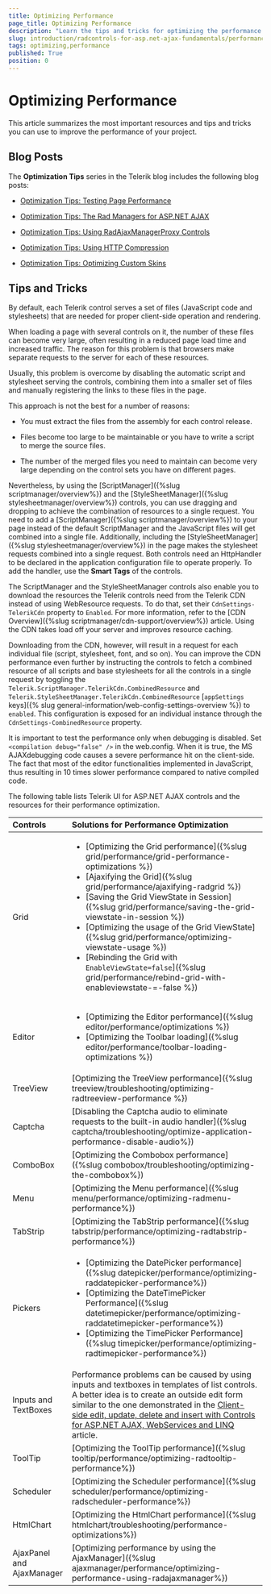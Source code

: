 ```yaml
---
title: Optimizing Performance
page_title: Optimizing Performance
description: "Learn the tips and tricks for optimizing the performance of the Grid, HtmlChart, Editor, inputs, textboxes, and more Telerik UI for ASP.NET AJAX controls."
slug: introduction/radcontrols-for-asp.net-ajax-fundamentals/performance/optimizing-performance
tags: optimizing,performance
published: True
position: 0
---
```


# Optimizing Performance

This article summarizes the most important resources and tips and tricks you can use to improve the performance of your project.

## Blog Posts

The **Optimization Tips** series in the Telerik blog includes the following blog posts:

* [Optimization Tips: Testing Page Performance](http://telerikwatch.com/2008/05/optimization-tips-testing-page.html)

* [Optimization Tips: The Rad Managers for ASP.NET AJAX](http://telerikwatch.com/2008/04/optimization-tipsthe-rad-managers-for.html)

* [Optimization Tips: Using RadAjaxManagerProxy Controls](http://telerikwatch.com/2008/05/optimization-tips-using.html)

* [Optimization Tips: Using HTTP Compression](http://telerikwatch.com/2008/05/optimization-tips-using-http.html)

* [Optimization Tips: Optimizing Custom Skins](https://blogs.telerik.com/ToddAnglin/Posts/08-06-24/Optimization_Tips_Optimizing_Custom_Skins.aspx)

## Tips and Tricks

By default, each Telerik control serves a set of files (JavaScript code and stylesheets) that are needed for proper client-side operation and rendering.

When loading a page with several controls on it, the number of these files can become very large, often resulting in a reduced page load time and increased traffic. The reason for this problem is that browsers make separate requests to the server for each of these resources.

Usually, this problem is overcome by disabling the automatic script and stylesheet serving the controls, combining them into a smaller set of files and manually registering the links to these files in the page.

This approach is not the best for a number of reasons:

* You must extract the files from the assembly for each control release.

* Files become too large to be maintainable or you have to write a script to merge the source files.

* The number of the merged files you need to maintain can become very large depending on the control sets you have on different pages.

Nevertheless, by using the [ScriptManager]({%slug scriptmanager/overview%}) and the [StyleSheetManager]({%slug stylesheetmanager/overview%}) controls, you can use dragging and dropping to achieve the combination of resources to a single request. You need to add a [ScriptManager]({%slug scriptmanager/overview%}) to your page instead of the default ScriptManager and the JavaScript files will get combined into a single file. Additionally, including the [StyleSheetManager]({%slug stylesheetmanager/overview%}) in the page makes the stylesheet requests combined into a single request. Both controls need an HttpHandler to be declared in the application configuration file to operate properly. To add the handler, use the **Smart Tags** of the controls.

The ScriptManager and the StyleSheetManager controls also enable you to download the resources the Telerik controls need from the Telerik CDN instead of using WebResource requests. To do that, set their `CdnSettings-TelerikCdn` property to `Enabled`. For more information, refer to the [CDN Overview]({%slug scriptmanager/cdn-support/overview%}) article. Using the CDN takes load off your server and improves resource caching.

Downloading from the CDN, however, will result in a request for each individual file (script, stylesheet, font, and so on). You can improve the CDN performance even further by instructing the controls to fetch a combined resource of all scripts and base stylesheets for all the controls in a single request by toggling the `Telerik.ScriptManager.TelerikCdn.CombinedResource` and `Telerik.StyleSheetManager.TelerikCdn.CombinedResource` [`appSettings` keys]({% slug general-information/web-config-settings-overview %}) to `enabled`. This configuration is exposed for an individual instance through the `CdnSettings-CombinedResource` property.

It is important to test the performance only when debugging is disabled. Set `<compilation debug="false" />` in the web.config. When it is true, the MS AJAXdebugging code causes a severe performance hit on the client-side. The fact that most of the editor functionalities implemented in JavaScript, thus resulting in 10 times slower performance compared to native compiled code.

The following table lists Telerik UI for ASP.NET AJAX controls and the resources for their performance optimization.

|Controls|Solutions for Performance Optimization
|:--|:--
|Grid|<ul><li>[Optimizing the Grid performance]({%slug grid/performance/grid-performance-optimizations %})</li> <li>[Ajaxifying the Grid]({%slug grid/performance/ajaxifying-radgrid %})</li> <li>[Saving the Grid ViewState in Session]({%slug grid/performance/saving-the-grid-viewstate-in-session %})</li> <li>[Optimizing the usage of the Grid ViewState]({%slug grid/performance/optimizing-viewstate-usage %})</li> <li>[Rebinding the Grid with `EnableViewState=false`]({%slug grid/performance/rebind-grid-with-enableviewstate-=-false %})</li></ul>
|Editor|<ul><li>[Optimizing the Editor performance]({%slug editor/performance/optimizations %})</li> <li>[Optimizing the Toolbar loading]({%slug editor/performance/toolbar-loading-optimizations %})</li></ul>
|TreeView|[Optimizing the TreeView performance]({%slug treeview/troubleshooting/optimizing-radtreeview-performance %})
|Captcha|[Disabling the Captcha audio to eliminate requests to the built-in audio handler]({%slug captcha/troubleshooting/optimize-application-performance-disable-audio%})
|ComboBox|[Optimizing the Combobox performance]({%slug combobox/troubleshooting/optimizing-the-combobox%})
|Menu|[Optimizing the Menu performance]({%slug menu/performance/optimizing-radmenu-performance%})
|TabStrip|[Optimizing the TabStrip performance]({%slug tabstrip/performance/optimizing-radtabstrip-performance%})
|Pickers|<ul><li>[Optimizing the DatePicker performance]({%slug datepicker/performance/optimizing-raddatepicker-performance%})</li> <li>[Optimizing the DateTimePicker Performance]({%slug datetimepicker/performance/optimizing-raddatetimepicker-performance%})</li> <li>[Optimizing the TimePicker Performance]({%slug timepicker/performance/optimizing-radtimepicker-performance%})</li></ul>
|Inputs and TextBoxes|Performance problems can be caused by using inputs and textboxes in templates of list controls. A better idea is to create an outside edit form similar to the one demonstrated in the [Client-side edit, update, delete and insert with Controls for ASP.NET AJAX, WebServices and LINQ](https://www.telerik.com/blogs/client-side-edit-update-delete-and-insert-with-radcontrols-for-asp-net-ajax-webservices-and-linq) article.
|ToolTip|[Optimizing the ToolTip performance]({%slug tooltip/performance/optimizing-radtooltip-performance%})
|Scheduler|[Optimizing the Scheduler performance]({%slug scheduler/performance/optimizing-radscheduler-performance%})
|HtmlChart|[Optimizing the HtmlChart performance]({%slug htmlchart/troubleshooting/performance-optimizations%})
|AjaxPanel and AjaxManager|[Optimizing performance by using the AjaxManager]({%slug ajaxmanager/performance/optimizing-performance-using-radajaxmanager%})
